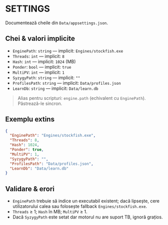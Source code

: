 # SETTINGS

Documentează cheile din `Data/appsettings.json`.

## Chei & valori implicite
- `EnginePath`: `string` — implicit: `Engines/stockfish.exe`
- `Threads`: `int` — implicit: `8`
- `Hash`: `int` — implicit: `1024` (MB)
- `Ponder`: `bool` — implicit: `true`
- `MultiPV`: `int` — implicit: `1`
- `SyzygyPath`: `string` — implicit: `""`
- `ProfilesPath`: `string` — implicit: `Data/profiles.json`
- `LearnDb`: `string` — implicit: `Data/learn.db`

> Alias pentru scripturi: `engine.path` (echivalent cu `EnginePath`). Păstrează-le sincron.

## Exemplu extins
```json
{
  "EnginePath": "Engines/stockfish.exe",
  "Threads": 8,
  "Hash": 1024,
  "Ponder": true,
  "MultiPV": 1,
  "SyzygyPath": "",
  "ProfilesPath": "Data/profiles.json",
  "LearnDb": "Data/learn.db"
}
```

## Validare & erori
- `EnginePath` trebuie să indice un executabil existent; dacă lipsește, cere utilizatorului calea sau folosește fallback `Engines/stockfish.exe`.
- `Threads` ≥ 1; `Hash` în MB; `MultiPV` ≥ 1.
- Dacă `SyzygyPath` este setat dar motorul nu are suport TB, ignoră grațios.
